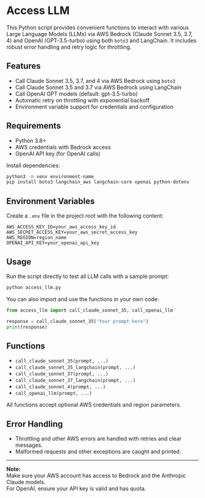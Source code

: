 # Access LLM

This Python script provides convenient functions to interact with various Large Language Models (LLMs) via AWS Bedrock (Claude Sonnet 3.5, 3.7, 4) and OpenAI (GPT-3.5-turbo) using both `boto3` and LangChain. It includes robust error handling and retry logic for throttling.

## Features

- Call Claude Sonnet 3.5, 3.7, and 4 via AWS Bedrock using `boto3`
- Call Claude Sonnet 3.5 and 3.7 via AWS Bedrock using LangChain
- Call OpenAI GPT models (default: gpt-3.5-turbo)
- Automatic retry on throttling with exponential backoff
- Environment variable support for credentials and configuration

## Requirements

- Python 3.8+
- AWS credentials with Bedrock access
- OpenAI API key (for OpenAI calls)

Install dependencies:
```bash
python3 -m venv environment-name
pip install boto3 langchain_aws langchain-core openai python-dotenv
```

## Environment Variables

Create a `.env` file in the project root with the following content:

```
AWS_ACCESS_KEY_ID=your_aws_access_key_id
AWS_SECRET_ACCESS_KEY=your_aws_secret_access_key
AWS_REGION=region_name
OPENAI_API_KEY=your_openai_api_key
```

## Usage

Run the script directly to test all LLM calls with a sample prompt:

```bash
python access_llm.py
```

You can also import and use the functions in your own code:

```python
from access_llm import call_claude_sonnet_35, call_openai_llm

response = call_claude_sonnet_35("Your prompt here")
print(response)
```

## Functions

- `call_claude_sonnet_35(prompt, ...)`  
- `call_claude_sonnet_35_langchain(prompt, ...)`
- `call_claude_sonnet_37(prompt, ...)`
- `call_claude_sonnet_37_langchain(prompt, ...)`
- `call_claude_sonnet_4(prompt, ...)`
- `call_openai_llm(prompt, ...)`

All functions accept optional AWS credentials and region parameters.

## Error Handling

- Throttling and other AWS errors are handled with retries and clear messages.
- Malformed requests and other exceptions are caught and printed.

---

**Note:**  
Make sure your AWS account has access to Bedrock and the Anthropic Claude models.  
For OpenAI, ensure your API key is valid and has quota.
